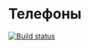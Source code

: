 # Телефоны

[![Build status](https://ci.appveyor.com/api/projects/status/3f7h41fakp0q2v31?svg=true)](https://ci.appveyor.com/project/lan-mak/regexp-telephone)
